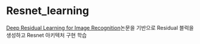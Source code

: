 # Resnet_learning
[Deep Residual Learning for Image Recognition](https://arxiv.org/pdf/1512.03385v1.pdf)논문을 기반으로 Residual 블럭을 생성하고 Resnet 아키텍처 구현 학습
